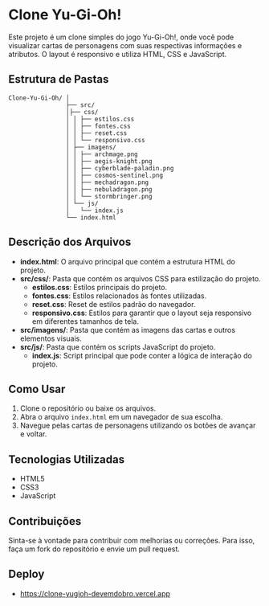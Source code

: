 # Clone Yu-Gi-Oh!

Este projeto é um clone simples do jogo Yu-Gi-Oh!, onde você pode visualizar cartas de personagens com suas respectivas informações e atributos. O layout é responsivo e utiliza HTML, CSS e JavaScript.

## Estrutura de Pastas
```
Clone-Yu-Gi-Oh/ │
                ├── src/
                │├── css/
                │ │ ├── estilos.css
                │ │ ├── fontes.css
                │ │ ├── reset.css
                │ │ └── responsivo.css
                │ ├── imagens/
                │ │ ├── archmage.png
                │ │ ├── aegis-knight.png
                │ │ ├── cyberblade-paladin.png
                │ │ ├── cosmos-sentinel.png
                │ │ ├── mechadragon.png
                │ │ ├── nebuladragon.png
                │ │ └── stormbringer.png
                │ └── js/
                │   └── index.js
                └── index.html
```

## Descrição dos Arquivos

- **index.html**: O arquivo principal que contém a estrutura HTML do projeto.
- **src/css/**: Pasta que contém os arquivos CSS para estilização do projeto.
  - **estilos.css**: Estilos principais do projeto.
  - **fontes.css**: Estilos relacionados às fontes utilizadas.
  - **reset.css**: Reset de estilos padrão do navegador.
  - **responsivo.css**: Estilos para garantir que o layout seja responsivo em diferentes tamanhos de tela.
- **src/imagens/**: Pasta que contém as imagens das cartas e outros elementos visuais.
- **src/js/**: Pasta que contém os scripts JavaScript do projeto.
  - **index.js**: Script principal que pode conter a lógica de interação do projeto.

## Como Usar

1. Clone o repositório ou baixe os arquivos.
2. Abra o arquivo `index.html` em um navegador de sua escolha.
3. Navegue pelas cartas de personagens utilizando os botões de avançar e voltar.

## Tecnologias Utilizadas

- HTML5
- CSS3
- JavaScript

## Contribuições

Sinta-se à vontade para contribuir com melhorias ou correções. Para isso, faça um fork do repositório e envie um pull request.

## Deploy

- https://clone-yugioh-devemdobro.vercel.app

